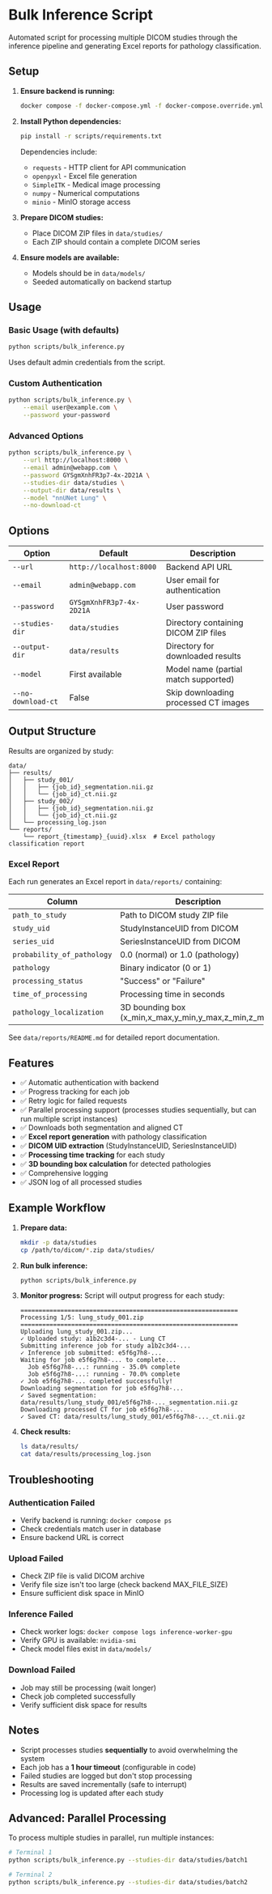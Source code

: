 # Bulk Inference Script

Automated script for processing multiple DICOM studies through the inference pipeline and generating Excel reports for pathology classification.

## Setup

1. **Ensure backend is running:**
   ```bash
   docker compose -f docker-compose.yml -f docker-compose.override.yml -f docker-compose.gpu.yml up -d
   ```

2. **Install Python dependencies:**
   ```bash
   pip install -r scripts/requirements.txt
   ```

   Dependencies include:
   - `requests` - HTTP client for API communication
   - `openpyxl` - Excel file generation
   - `SimpleITK` - Medical image processing
   - `numpy` - Numerical computations
   - `minio` - MinIO storage access

3. **Prepare DICOM studies:**
   - Place DICOM ZIP files in `data/studies/`
   - Each ZIP should contain a complete DICOM series

4. **Ensure models are available:**
   - Models should be in `data/models/`
   - Seeded automatically on backend startup

## Usage

### Basic Usage (with defaults)
```bash
python scripts/bulk_inference.py
```
Uses default admin credentials from the script.

### Custom Authentication
```bash
python scripts/bulk_inference.py \
    --email user@example.com \
    --password your-password
```

### Advanced Options
```bash
python scripts/bulk_inference.py \
    --url http://localhost:8000 \
    --email admin@webapp.com \
    --password GYSgmXnhFR3p7-4x-2D21A \
    --studies-dir data/studies \
    --output-dir data/results \
    --model "nnUNet Lung" \
    --no-download-ct
```

## Options

| Option | Default | Description |
|--------|---------|-------------|
| `--url` | `http://localhost:8000` | Backend API URL |
| `--email` | `admin@webapp.com` | User email for authentication |
| `--password` | `GYSgmXnhFR3p7-4x-2D21A` | User password |
| `--studies-dir` | `data/studies` | Directory containing DICOM ZIP files |
| `--output-dir` | `data/results` | Directory for downloaded results |
| `--model` | First available | Model name (partial match supported) |
| `--no-download-ct` | False | Skip downloading processed CT images |

## Output Structure

Results are organized by study:

```
data/
├── results/
│   ├── study_001/
│   │   ├── {job_id}_segmentation.nii.gz
│   │   └── {job_id}_ct.nii.gz
│   ├── study_002/
│   │   ├── {job_id}_segmentation.nii.gz
│   │   └── {job_id}_ct.nii.gz
│   └── processing_log.json
└── reports/
    └── report_{timestamp}_{uuid}.xlsx  # Excel pathology classification report
```

### Excel Report

Each run generates an Excel report in `data/reports/` containing:

| Column | Description |
|--------|-------------|
| `path_to_study` | Path to DICOM study ZIP file |
| `study_uid` | StudyInstanceUID from DICOM |
| `series_uid` | SeriesInstanceUID from DICOM |
| `probability_of_pathology` | 0.0 (normal) or 1.0 (pathology) |
| `pathology` | Binary indicator (0 or 1) |
| `processing_status` | "Success" or "Failure" |
| `time_of_processing` | Processing time in seconds |
| `pathology_localization` | 3D bounding box (x_min,x_max,y_min,y_max,z_min,z_max) |

See `data/reports/README.md` for detailed report documentation.

## Features

- ✅ Automatic authentication with backend
- ✅ Progress tracking for each job
- ✅ Retry logic for failed requests
- ✅ Parallel processing support (processes studies sequentially, but can run multiple script instances)
- ✅ Downloads both segmentation and aligned CT
- ✅ **Excel report generation** with pathology classification
- ✅ **DICOM UID extraction** (StudyInstanceUID, SeriesInstanceUID)
- ✅ **Processing time tracking** for each study
- ✅ **3D bounding box calculation** for detected pathologies
- ✅ Comprehensive logging
- ✅ JSON log of all processed studies

## Example Workflow

1. **Prepare data:**
   ```bash
   mkdir -p data/studies
   cp /path/to/dicom/*.zip data/studies/
   ```

2. **Run bulk inference:**
   ```bash
   python scripts/bulk_inference.py
   ```

3. **Monitor progress:**
   Script will output progress for each study:
   ```
   ============================================================
   Processing 1/5: lung_study_001.zip
   ============================================================
   Uploading lung_study_001.zip...
   ✓ Uploaded study: a1b2c3d4-... - Lung CT
   Submitting inference job for study a1b2c3d4-...
   ✓ Inference job submitted: e5f6g7h8-...
   Waiting for job e5f6g7h8-... to complete...
     Job e5f6g7h8-...: running - 35.0% complete
     Job e5f6g7h8-...: running - 70.0% complete
   ✓ Job e5f6g7h8-... completed successfully!
   Downloading segmentation for job e5f6g7h8-...
   ✓ Saved segmentation: data/results/lung_study_001/e5f6g7h8-..._segmentation.nii.gz
   Downloading processed CT for job e5f6g7h8-...
   ✓ Saved CT: data/results/lung_study_001/e5f6g7h8-..._ct.nii.gz
   ```

4. **Check results:**
   ```bash
   ls data/results/
   cat data/results/processing_log.json
   ```

## Troubleshooting

### Authentication Failed
- Verify backend is running: `docker compose ps`
- Check credentials match user in database
- Ensure backend URL is correct

### Upload Failed
- Check ZIP file is valid DICOM archive
- Verify file size isn't too large (check backend MAX_FILE_SIZE)
- Ensure sufficient disk space in MinIO

### Inference Failed
- Check worker logs: `docker compose logs inference-worker-gpu`
- Verify GPU is available: `nvidia-smi`
- Check model files exist in `data/models/`

### Download Failed
- Job may still be processing (wait longer)
- Check job completed successfully
- Verify sufficient disk space for results

## Notes

- Script processes studies **sequentially** to avoid overwhelming the system
- Each job has a **1 hour timeout** (configurable in code)
- Failed studies are logged but don't stop processing
- Results are saved incrementally (safe to interrupt)
- Processing log is updated after each study

## Advanced: Parallel Processing

To process multiple studies in parallel, run multiple instances:

```bash
# Terminal 1
python scripts/bulk_inference.py --studies-dir data/studies/batch1

# Terminal 2
python scripts/bulk_inference.py --studies-dir data/studies/batch2
```
